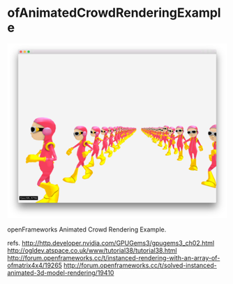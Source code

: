# ofAnimatedCrowdRenderingExample #

![ofAnimatedCrowdRenderingExample](https://github.com/Akira-Hayasaka/ofAnimatedCrowdRenderingExample/raw/master/redmeimg/res.png)

openFrameworks Animated Crowd Rendering Example.

refs.
http://http.developer.nvidia.com/GPUGems3/gpugems3_ch02.html
http://ogldev.atspace.co.uk/www/tutorial38/tutorial38.html
http://forum.openframeworks.cc/t/instanced-rendering-with-an-array-of-ofmatrix4x4/19265
http://forum.openframeworks.cc/t/solved-instanced-animated-3d-model-rendering/19410


